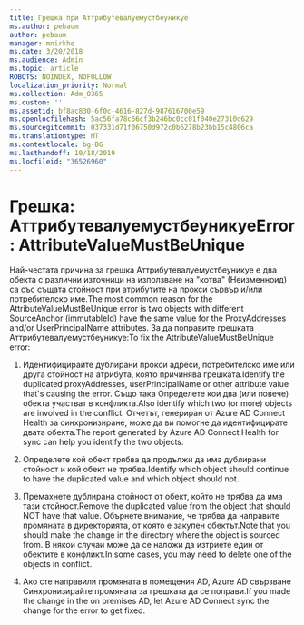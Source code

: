 ```yaml
---
title: Грешка при Аттрибутевалуемустбеуникуе
ms.author: pebaum
author: pebaum
manager: mnirkhe
ms.date: 3/20/2018
ms.audience: Admin
ms.topic: article
ROBOTS: NOINDEX, NOFOLLOW
localization_priority: Normal
ms.collection: Adm_O365
ms.custom: ''
ms.assetid: bf8ac830-6f0c-4616-827d-987616700e59
ms.openlocfilehash: 5ac56fa78c66cf3b246bc0cc01f040e27310d629
ms.sourcegitcommit: 037331d71f06750d972c0b6278b23bb15c4806ca
ms.translationtype: MT
ms.contentlocale: bg-BG
ms.lasthandoff: 10/18/2019
ms.locfileid: "36526960"
---
```

# <a name="error-attributevaluemustbeunique"></a><span data-ttu-id="ecbb1-102">Грешка: Аттрибутевалуемустбеуникуе</span><span class="sxs-lookup"><span data-stu-id="ecbb1-102">Error: AttributeValueMustBeUnique</span></span>

<span data-ttu-id="ecbb1-103">Най-честата причина за грешка Аттрибутевалуемустбеуникуе е два обекта с различни източници на използване на "котва" (Неизменноид) са със същата стойност при атрибутите на прокси сървър и/или потребителско име.</span><span class="sxs-lookup"><span data-stu-id="ecbb1-103">The most common reason for the AttributeValueMustBeUnique error is two objects with different SourceAnchor (immutableId) have the same value for the ProxyAddresses and/or UserPrincipalName attributes.</span></span> <span data-ttu-id="ecbb1-104">За да поправите грешката Аттрибутевалуемустбеуникуе:</span><span class="sxs-lookup"><span data-stu-id="ecbb1-104">To fix the AttributeValueMustBeUnique error:</span></span>
  
1. <span data-ttu-id="ecbb1-105">Идентифицирайте дублирани прокси адреси, потребителско име или друга стойност на атрибута, която причинява грешката.</span><span class="sxs-lookup"><span data-stu-id="ecbb1-105">Identify the duplicated proxyAddresses, userPrincipalName or other attribute value that's causing the error.</span></span> <span data-ttu-id="ecbb1-106">Също така Определете кои два (или повече) обекта участват в конфликта.</span><span class="sxs-lookup"><span data-stu-id="ecbb1-106">Also identify which two (or more) objects are involved in the conflict.</span></span> <span data-ttu-id="ecbb1-107">Отчетът, генериран от Azure AD Connect Health за синхронизиране, може да ви помогне да идентифицирате двата обекта.</span><span class="sxs-lookup"><span data-stu-id="ecbb1-107">The report generated by Azure AD Connect Health for sync can help you identify the two objects.</span></span>
    
2. <span data-ttu-id="ecbb1-108">Определете кой обект трябва да продължи да има дублирани стойност и кой обект не трябва.</span><span class="sxs-lookup"><span data-stu-id="ecbb1-108">Identify which object should continue to have the duplicated value and which object should not.</span></span>
    
3. <span data-ttu-id="ecbb1-109">Премахнете дублирана стойност от обект, който не трябва да има тази стойност.</span><span class="sxs-lookup"><span data-stu-id="ecbb1-109">Remove the duplicated value from the object that should NOT have that value.</span></span> <span data-ttu-id="ecbb1-110">Обърнете внимание, че трябва да направите промяната в директорията, от която е закупен обектът.</span><span class="sxs-lookup"><span data-stu-id="ecbb1-110">Note that you should make the change in the directory where the object is sourced from.</span></span> <span data-ttu-id="ecbb1-111">В някои случаи може да се наложи да изтриете един от обектите в конфликт.</span><span class="sxs-lookup"><span data-stu-id="ecbb1-111">In some cases, you may need to delete one of the objects in conflict.</span></span>
    
4. <span data-ttu-id="ecbb1-112">Ако сте направили промяната в помещения AD, Azure AD свързване Синхронизирайте промяната за грешката да се поправи.</span><span class="sxs-lookup"><span data-stu-id="ecbb1-112">If you made the change in the on premises AD, let Azure AD Connect sync the change for the error to get fixed.</span></span>
    

